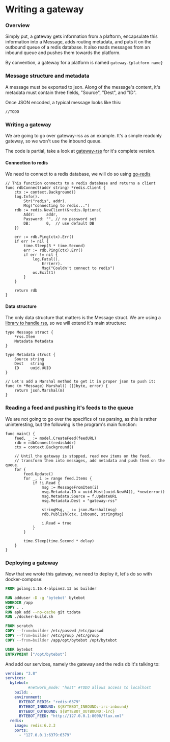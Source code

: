 # Writing a gateway

### Overview

Simply put, a gateway gets information from a plaftorm, encapsulate this information into
a Message, adds routing metadata, and puts it on the outbound queue of a redis database.
It also reads messages from an inbound queue and pushes them towards the platform.

By convention, a gateway for a platform is named `gateway-{platform name}`

### Message structure and metadata

A message must be exported to json. Along of the message's content, it's metadata
must contain three fields, "Source", "Dest", and "ID".

Once JSON encoded, a typical message looks like this:

```
//TODO
```

### Writing a gateway

We are going to go over gateway-rss as an example.
It's a simple readonly gateway, so we won't use the inbound queue.

The code is partial, take a look at [gateway-rss](https://github.com/bytebot-chat/gateway-rss) for it's complete version.

#### Connection to redis

We need to connect to a redis database, we will do so using [go-redis](https://github.com/go-redis/redis/v8)

```
// This function connects to a redis database and returns a client
func rdbConnect(addr string) *redis.Client {
	ctx := context.Background()
	log.Info().
		Str("redis", addr).
		Msg("connecting to redis...")
	rdb := redis.NewClient(&redis.Options{
		Addr:     addr,
		Password: "", // no password set
		DB:       0,  // use default DB
	})

	err := rdb.Ping(ctx).Err()
	if err != nil {
		time.Sleep(3 * time.Second)
		err := rdb.Ping(ctx).Err()
		if err != nil {
			log.Fatal().
				Err(err).
				Msg("Couldn't connect to redis")
			os.Exit(1)
		}
	}

	return rdb
}
```

#### Data structure

The only data structure that matters is the Message struct.
We are using a [library to handle rss](https://github.com/SlyMarbo/rss), so
we will extend it's main structure:

```golang
type Message struct {
	*rss.Item
	Metadata Metadata
}

type Metadata struct {
	Source string
	Dest   string
	ID     uuid.UUID
}

// Let's add a Marshal method to get it in proper json to push it:
func (m *Message) Marshal() ([]byte, error) {
	return json.Marshal(m)
}
```

### Reading a feed and pushing it's feeds to the queue
We are not going to go over the specifics of rss parsing, as this is rather uninteresting, but the following is the program's main function:

```golang
func main() {
	feed, _ := model.CreateFeed(feedURL)
	rdb = rdbConnect(redisAddr)
	ctx = context.Background()

	// Until the gateway is stopped, read new items on the feed,
	// transform them into messages, add metadata and push them on the queue.
	for {
		feed.Update()
		for _, i := range feed.Items {
			if !i.Read {
				msg := MessageFromItem(i)
				msg.Metadata.ID = uuid.Must(uuid.NewV4(), *new(error))
				msg.Metadata.Source = f.UpdateURL
				msg.Metadata.Dest = "gateway-rss"

				stringMsg, _ := json.Marshal(msg)
				rdb.Publish(ctx, inbound, stringMsg)

				i.Read = true
			}
		}
	
		time.Sleep(time.Second * delay)
	}
}
```

### Deploying a gateway

Now that we wrote this gateway, we need to deploy it, let's do so with docker-compose:

```Dockerfile
FROM golang:1.16.4-alpine3.13 as builder

RUN adduser -D -g 'bytebot' bytebot
WORKDIR /app
COPY . .
RUN apk add --no-cache git tzdata
RUN ./docker-build.sh

FROM scratch
COPY --from=builder /etc/passwd /etc/passwd
COPY --from=builder /etc/group /etc/group
COPY --from=builder /app/opt/bytebot /opt/bytebot

USER bytebot
ENTRYPOINT ["/opt/bytebot"]
```

And add our services, namely the gateway and the redis db it's talking to:

```yaml
version: "3.8"
services:
  bytebot:
          #network_mode: "host" #TODO allows access to localhost
    build: .
    environment:
      BYTEBOT_REDIS: "redis:6379"
      BYTEBOT_INBOUND: ${BYTEBOT_INBOUND:-irc-inbound}
      BYTEBOT_OUTBOUND: ${BYTEBOT_OUTBOUND:-irc}
      BYTEBOT_FEED: "http://127.0.0.1:8000/flux.xml"
  redis:
    image: redis:6.2.3
    ports:
      - "127.0.0.1:6379:6379"
```
